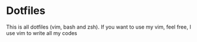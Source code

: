 # Dotfiles
This is all dotfiles (vim, bash and zsh). If you want to use my vim, feel free, I use vim to write all my codes
